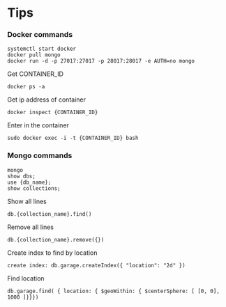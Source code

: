 # Tips

### Docker commands
```
systemctl start docker
docker pull mongo
docker run -d -p 27017:27017 -p 28017:28017 -e AUTH=no mongo
```
Get CONTAINER_ID
```
docker ps -a
```

Get ip address of container
```
docker inspect {CONTAINER_ID}
```

Enter in the container
```
sudo docker exec -i -t {CONTAINER_ID} bash
```

### Mongo commands
```
mongo
show dbs;
use {db_name};
show collections;
```
Show all lines
```
db.{collection_name}.find()
```
Remove all lines
```
db.{collection_name}.remove({})
```
Create index to find by location
```
create index: db.garage.createIndex({ "location": "2d" })
```
Find location
```
db.garage.find( { location: { $geoWithin: { $centerSphere: [ [0, 0], 1000 ]}}})
```
